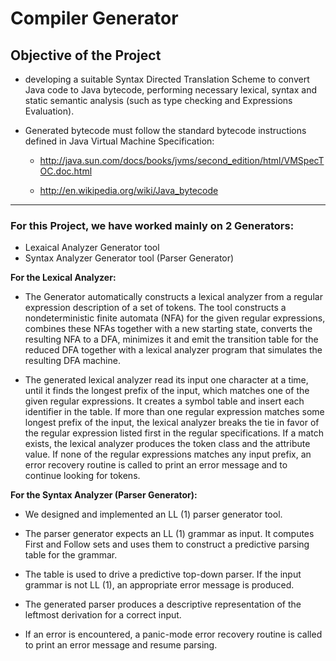 # Compiler Generator

## Objective of the Project

 - developing a suitable Syntax Directed Translation Scheme to convert Java code to Java bytecode, performing necessary lexical, syntax and static semantic analysis (such  as  type checking and Expressions Evaluation). 
 
 - Generated bytecode must follow the standard bytecode instructions defined in Java Virtual Machine 
Specification: 
    - http://java.sun.com/docs/books/jvms/second_edition/html/VMSpecTOC.doc.html 

    - http://en.wikipedia.org/wiki/Java_bytecode

--- 
### **For this Project, we have worked mainly on 2 Generators:** 
- Lexaical Analyzer Generator tool
- Syntax Analyzer Generator tool (Parser Generator)


**For the Lexical Analyzer:**

 - The Generator automatically constructs a lexical analyzer from a regular expression description of a set of tokens. The tool constructs a nondeterministic finite automata (NFA) for the given regular expressions, combines these NFAs together with a new starting state, converts the resulting NFA to a DFA, minimizes it and emit the transition table for the reduced DFA together with a lexical analyzer program that simulates the resulting DFA machine. 
 
 - The generated lexical analyzer read its input one character at a time, until it finds the longest 
prefix of the input, which matches one of the given regular expressions. It creates a symbol 
table and insert each identifier in the table. If more than one regular expression matches some longest prefix of the input, the lexical analyzer breaks the tie in favor of the regular expression listed first in the regular specifications. If a match exists, the lexical analyzer produces the token class and the attribute value. If none of the regular expressions matches any input prefix, an 
error recovery routine is called to print an error message and to continue looking for tokens. 



**For the Syntax Analyzer (Parser Generator):**

 - We designed and implemented an LL (1) parser generator tool.

 - The parser generator expects an LL (1) grammar as input. It computes First and Follow sets and uses them to construct a predictive parsing table for the grammar.

 - The table is used to drive a predictive top-down parser. If the input grammar is not LL (1), an appropriate error message is produced.

 - The generated parser produces a descriptive representation of the leftmost derivation for a correct input. 

 - If an error is encountered, a panic-mode error recovery routine is called to print an error message and resume parsing. 







